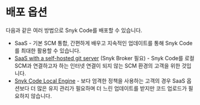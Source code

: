 # 배포 옵션

다음과 같은 여러 방법으로 Snyk Code를 배포할 수 있습니다.

* SaaS - 기본 SCM 통합, 간편하게 배우고 지속적인 업데이트를 통해 Snyk Code를 최대한 활용할 수 있습니다.
* [SaaS with a self-hosted git server](snyk-code-local-git-support.md) (Snyk Broker 필요) - Snyk Code를 로컬 SCM과 연결하고자 하는 인터넷 연결이 되지 않는 SCM 환경의 고객을 위한 것입니다.
* [Snyk Code Local Engine](snyk-code-local-engine/) - 보다 엄격한 정책을 사용하는 고객의 경우 SaaS 옵션보다 더 많은 유지 관리가 필요하며 더 느린 업데이트를 받지만 코드 업로드가 필요하지 않습니다.
